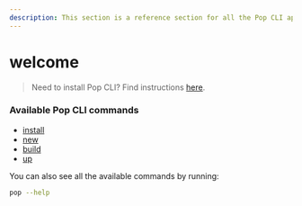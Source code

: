 ```yaml
---
description: This section is a reference section for all the Pop CLI appchain commands.
---
```


# welcome

> Need to install Pop CLI? Find instructions [here](../welcome/installing-pop-cli/).

### Available Pop CLI commands

* [install](install.md)
* [new](new.md)
* [build](build.md)
* [up](up.md)

You can also see all the available commands by running:

```bash
pop --help
```
